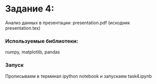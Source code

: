 # Задание 4:
Aнализ данных в презентации: presentation.pdf (исходник presentation.tex)

### Используемые библиотеки:
numpy, matplotlib, pandas

### Запуск
Прописываем в терминал ipython notebook и запускаем task4.ipynb
